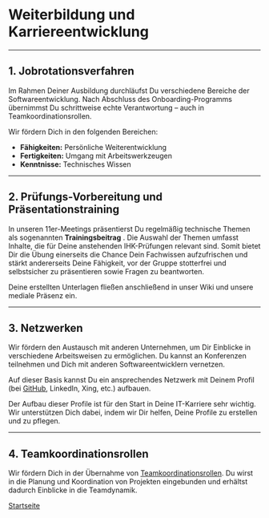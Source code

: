 # Weiterbildung und Karriereentwicklung

---

## 1. Jobrotationsverfahren

Im Rahmen Deiner Ausbildung durchläufst Du verschiedene Bereiche der Softwareentwicklung. Nach Abschluss des Onboarding-Programms übernimmst Du schrittweise echte Verantwortung – auch in Teamkoordinationsrollen.  

Wir fördern Dich in den folgenden Bereichen:

- **Fähigkeiten:** Persönliche Weiterentwicklung
- **Fertigkeiten:** Umgang mit Arbeitswerkzeugen
- **Kenntnisse:** Technisches Wissen

---

## 2. Prüfungs-Vorbereitung und Präsentationstraining

In unseren 11er-Meetings präsentierst Du regelmäßig technische Themen als sogenannten **Trainingsbeitrag** <!--nachträglich direkt zum Unterpunkt Trainingsbeitrag/5.2 verlinken-->. Die Auswahl der Themen umfasst Inhalte, die für Deine anstehenden IHK-Prüfungen relevant sind. Somit bietet Dir die Übung einerseits die Chance Dein Fachwissen aufzufrischen und stärkt andererseits Deine Fähigkeit, vor der Gruppe stotterfrei und selbstsicher zu präsentieren sowie Fragen zu beantworten.

Deine erstellten Unterlagen fließen anschließend in unser Wiki und unsere mediale Präsenz ein.

---

## 3. Netzwerken

Wir fördern den Austausch mit anderen Unternehmen, um Dir Einblicke in verschiedene Arbeitsweisen zu ermöglichen. Du kannst an Konferenzen teilnehmen und Dich mit anderen Softwareentwicklern vernetzen.

Auf dieser Basis kannst Du ein ansprechendes Netzwerk mit Deinem Profil (bei [GitHub](https://docs.github.com/de/get-started/start-your-journey/setting-up-your-profile), LinkedIn, Xing, etc.) aufbauen.

Der Aufbau dieser Profile ist für den Start in Deine IT-Karriere sehr wichtig. Wir unterstützen Dich dabei, indem wir Dir helfen, Deine Profile zu erstellen und zu pflegen.

---

## 4. Teamkoordinationsrollen

Wir fördern Dich in der Übernahme von [Teamkoordinationsrollen](../01-organisation/10-teamkoordination/). Du wirst in die Planung und Koordination von Projekten eingebunden und erhältst dadurch Einblicke in die Teamdynamik.

[Startseite](../../README.md)
